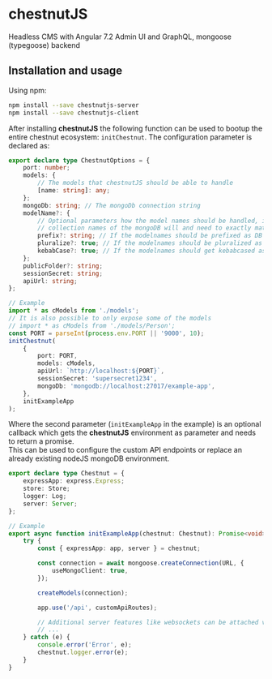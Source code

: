 # chestnutJS

Headless CMS with Angular 7.2 Admin UI and GraphQL, mongoose (typegoose) backend

## Installation and usage

Using npm:

```sh
npm install --save chestnutjs-server
npm install --save chestnutjs-client
```

After installing **chestnutJS** the following function can be used to bootup the entire chestnut ecosystem: `initChestnut`. The configuration parameter is declared as:

```typescript
export declare type ChestnutOptions = {
    port: number;
    models: {
        // The models that chestnutJS should be able to handle
        [name: string]: any;
    };
    mongoDb: string; // The mongoDb connection string
    modelName?: {
        // Optional parameters how the model names should be handled, if nothing is given the
        // collection names of the mongoDB will and need to exactly match the models names
        prefix?: string; // If the modelnames should be prefixed as DB collection name
        pluralize?: true; // If the modelnames should be pluralized as DB collection name
        kebabCase?: true; // If the modelnames should get kebabcased as DB collection name
    };
    publicFolder?: string;
    sessionSecret: string;
    apiUrl: string;
};

// Example
import * as cModels from './models';
// It is also possible to only expose some of the models
// import * as cModels from './models/Person';
const PORT = parseInt(process.env.PORT || '9000', 10);
initChestnut(
    {
        port: PORT,
        models: cModels,
        apiUrl: `http://localhost:${PORT}`,
        sessionSecret: 'supersecret1234',
        mongoDb: 'mongodb://localhost:27017/example-app',
    },
    initExampleApp
);
```

Where the second parameter (`initExampleApp` in the example) is an optional callback which gets the **chestnutJS** environment as parameter and needs to return a promise.  
This can be used to configure the custom API endpoints or replace an already existing nodeJS mongoDB environment.

```typescript
export declare type Chestnut = {
    expressApp: express.Express;
    store: Store;
    logger: Log;
    server: Server;
};

// Example
export async function initExampleApp(chestnut: Chestnut): Promise<void> {
    try {
        const { expressApp: app, server } = chestnut;

        const connection = await mongoose.createConnection(URL, {
            useMongoClient: true,
        });

        createModels(connection);

        app.use('/api', customApiRoutes);

        // Additional server features like websockets can be attached via the server object
        // ...
    } catch (e) {
        console.error('Error', e);
        chestnut.logger.error(e);
    }
}
```
